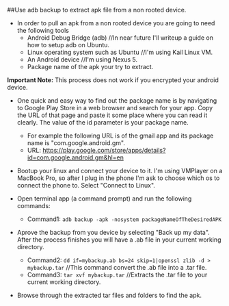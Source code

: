 ##Use adb backup to extract apk file from a non rooted device.
* In order to pull an apk from a non rooted device you are going to need the following tools
	- Android Debug Bridge (adb) //In near future I'll writeup a guide on how to setup adb on Ubuntu.
	- Linux operating system such as Ubuntu //I'm using Kail Linux VM.
	- An Android device //I'm using Nexus 5.
	- Package name of the apk your try to extract. 
	
**Important Note:** This process does not work if you encrypted your android device.
* One quick and easy way to find out the package name is by navigating to Google Play Store 
in a web browser and search for your app. Copy the URL of that page and paste it some place 
where you can read it clearly. The value of the id parameter is your package name.
	- For example the following URL is of the gmail app and its package name is "com.google.android.gm".
	- URL: https://play.google.com/store/apps/details?id=com.google.android.gm&hl=en
	
* Bootup your linux and connect your device to it. I'm using VMPlayer on a MacBook Pro, so after 
I plug in the phone I'm ask to choose which os to connect the phone to. Select "Connect to Linux".

* Open terminal app (a command prompt) and run the following commands:
	- Command1: `adb backup -apk -nosystem packageNameOfTheDesiredAPK`

* Aprove the backup from you device by selecting "Back up my data". After the process finishes you will
have a .ab file in your current working directory. 
	- Command2: `dd if=mybackup.ab bs=24 skip=1|openssl zlib -d > mybackup.tar` //This command convert the .ab file into a .tar file.
	- Command3: `tar xvf mybackup.tar` //Extracts the .tar file to your current working directory.

* Browse through the extracted tar files and folders to find the apk.



